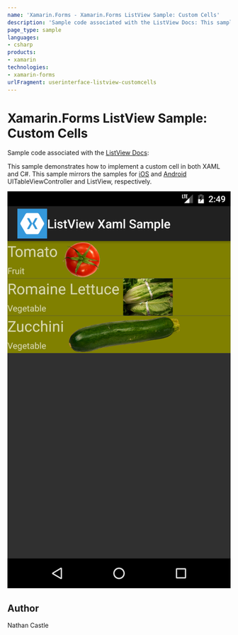```yaml
---
name: 'Xamarin.Forms - Xamarin.Forms ListView Sample: Custom Cells'
description: 'Sample code associated with the ListView Docs: This sample demonstrates how to implement a custom cell in both XAML and C. This sample mirrors the...'
page_type: sample
languages:
- csharp
products:
- xamarin
technologies:
- xamarin-forms
urlFragment: userinterface-listview-customcells
---
```

# Xamarin.Forms ListView Sample: Custom Cells

Sample code associated with the [ListView Docs](http://developer.xamarin.com/guides/cross-platform/xamarin-forms/user-interface/list_view/):

This sample demonstrates how to implement a custom cell in both XAML and C#. This sample mirrors the samples for [iOS](URL) and [Android](URL) UITableViewController and ListView, respectively. 


![Xamarin.Forms ListView Sample: Custom Cells application screenshot](Screenshots/CustomCellsHome_Android.png "Xamarin.Forms ListView Sample: Custom Cells application screenshot")

## Author
Nathan Castle
